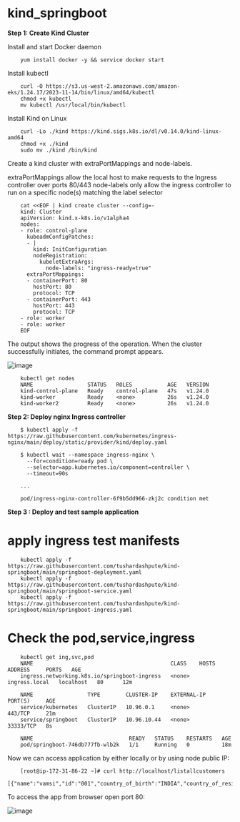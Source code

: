 # kind_springboot

**Step 1: Create Kind Cluster**

Install and start Docker daemon

        yum install docker -y && service docker start

Install kubectl 

        curl -O https://s3.us-west-2.amazonaws.com/amazon-eks/1.24.17/2023-11-14/bin/linux/amd64/kubectl
        chmod +x kubectl
        mv kubectl /usr/local/bin/kubectl

Install Kind on Linux

        curl -Lo ./kind https://kind.sigs.k8s.io/dl/v0.14.0/kind-linux-amd64
        chmod +x ./kind
        sudo mv ./kind /bin/kind
        
Create a kind cluster with extraPortMappings and node-labels.

extraPortMappings allow the local host to make requests to the Ingress controller over ports 80/443
node-labels only allow the ingress controller to run on a specific node(s) matching the label selector

        cat <<EOF | kind create cluster --config=-
        kind: Cluster
        apiVersion: kind.x-k8s.io/v1alpha4
        nodes:
        - role: control-plane
          kubeadmConfigPatches:
          - |
            kind: InitConfiguration
            nodeRegistration:
              kubeletExtraArgs:
                node-labels: "ingress-ready=true"
          extraPortMappings:
          - containerPort: 80
            hostPort: 80
            protocol: TCP
          - containerPort: 443
            hostPort: 443
            protocol: TCP
        - role: worker
        - role: worker
        EOF

The output shows the progress of the operation. When the cluster successfully initiates, the command prompt appears.

![image](https://github.com/tushardashpute/open_ssl_nginx_kind_cluster/assets/74225291/b00fb1fe-10c5-4d27-bafe-f210edf67d34)

        kubectl get nodes
        NAME                 STATUS   ROLES           AGE   VERSION
        kind-control-plane   Ready    control-plane   47s   v1.24.0
        kind-worker          Ready    <none>          26s   v1.24.0
        kind-worker2         Ready    <none>          26s   v1.24.0


**Step 2: Deploy nginx Ingress controller**

        $ kubectl apply -f https://raw.githubusercontent.com/kubernetes/ingress-nginx/main/deploy/static/provider/kind/deploy.yaml
        
        $ kubectl wait --namespace ingress-nginx \
          --for=condition=ready pod \
          --selector=app.kubernetes.io/component=controller \
          --timeout=90s
        
        ...
        
        pod/ingress-nginx-controller-6f9b5dd966-zkj2c condition met

**Step 3 : Deploy and test sample application**

# apply ingress test manifests

        kubectl apply -f https://raw.githubusercontent.com/tushardashpute/kind-springboot/main/springboot-deployment.yaml
        kubectl apply -f https://raw.githubusercontent.com/tushardashpute/kind-springboot/main/springboot-service.yaml
        kubectl apply -f https://raw.githubusercontent.com/tushardashpute/kind-springboot/main/springboot-ingress.yaml

# Check the pod,service,ingress

        kubectl get ing,svc,pod
        NAME                                           CLASS    HOSTS           ADDRESS     PORTS   AGE
        ingress.networking.k8s.io/springboot-ingress   <none>   ingress.local   localhost   80      12m
        
        NAME                 TYPE        CLUSTER-IP    EXTERNAL-IP   PORT(S)     AGE
        service/kubernetes   ClusterIP   10.96.0.1     <none>        443/TCP     21m
        service/springboot   ClusterIP   10.96.10.44   <none>        33333/TCP   8s
        
        NAME                              READY   STATUS    RESTARTS   AGE
        pod/springboot-746db777fb-wlb2k   1/1     Running   0          18m

Now we can access application by either locally or by using node public IP:

        [root@ip-172-31-86-22 ~]# curl http://localhost/listallcustomers
        [{"name":"vamsi","id":"001","country_of_birth":"INDIA","country_of_residence":"AP","segment":"retail"}]

To access the app from browser open port 80:

![image](https://github.com/tushardashpute/kind-springboot/assets/74225291/a9e7a420-4489-4305-a918-b206da828f59)
